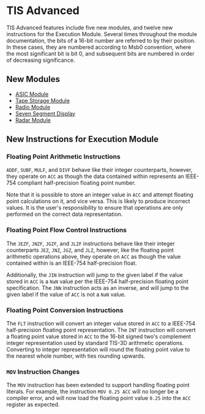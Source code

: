 # TIS Advanced

TIS Advanced features include five new modules, and twelve new instructions for the Execution Module. Several times throughout the module documentation, the bits of a 16-bit number are referred to by their position. In these cases, they are numbered according to Msb0 convention, where the most significant bit is bit 0, and subsequent bits are numbered in order of decreasing significance.

## New Modules

- [ASIC Module](modules/asic_module.md)
- [Tape Storage Module](modules/tape_storage.md)
- [Radio Module](modules/radio_module.md)
- [Seven Segment Display](modules/seven_segment_display.md)
- [Radar Module](modules/radar_module.md)

## New Instructions for Execution Module

### Floating Point Arithmetic Instructions

`ADDF`, `SUBF`, `MULF`, and `DIVF` behave like their integer counterparts, however, they operate on `ACC` as though the data contained within represents an IEEE-754 compliant half-precision floating point number.

Note that it is possible to store an integer value in `ACC` and attempt floating point calculations on it, and vice versa. This is likely to produce incorrect values. It is the user's responsibility to ensure that operations are only performed on the correct data representation.

### Floating Point Flow Control Instructions

The `JEZF`, `JNZF`, `JGZF`, and `JLZF` instructions behave like their integer counterparts `JEZ`, `JNZ`, `JGZ`, and `JLZ`, however, like the floating point arithmetic operations above, they operate on `ACC` as though the value contained within is an IEEE-754 half-precision float.

Additionally, the `JIN` instruction will jump to the given label if the value stored in `ACC` is a `NaN` value per the IEEE-754 half-precision floating point specification. The `JNN` instruction acts as an inverse, and will jump to the given label if the value of `ACC` is not a `NaN` value.

### Floating Point Conversion Instructions

The `FLT` instruction will convert an integer value stored in `ACC` to a IEEE-754 half-precision floating point representation. The `INT` instruction will convert a floating point value stored in `ACC` to the 16-bit signed two's complement integer representation used by standard TIS-3D arithmetic operations. Converting to integer representation will round the floating point value to the nearest whole number, with ties rounding upwards.

### `MOV` Instruction Changes

The `MOV` instruction has been extended to support handling floating point literals. For example, the instruction `MOV 0.25 ACC` will no longer be a compiler error, and will now load the floating point value `0.25` into the `ACC` register as expected.
